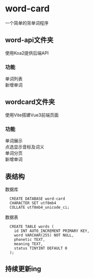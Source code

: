 # word-card
一个简单的背单词程序

## word-api文件夹
使用Koa2提供后端API

### 功能
单词列表   
新增单词

## wordcard文件夹
使用Vite搭建Vue3前端页面

### 功能
单词展示   
  点选显示音标及词义   
单词分页   
新增单词   

## 表结构
数据库
```
  CREATE DATABASE word-card   
  CHARACTER SET utf8mb4
  COLLATE utf8mb4_unicode_ci;
```

数据表
```
  CREATE TABLE words (
    id INT AUTO_INCREMENT PRIMARY KEY,
    word VARCHAR(255) NOT NULL,
    phonetic TEXT,
    meaning TEXT,
    status TINYINT DEFAULT 0
  );
```

## 持续更新ing